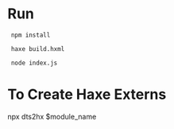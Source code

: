 # Run
```
 npm install

 haxe build.hxml

 node index.js

```
# To Create Haxe Externs

npx dts2hx $module_name
